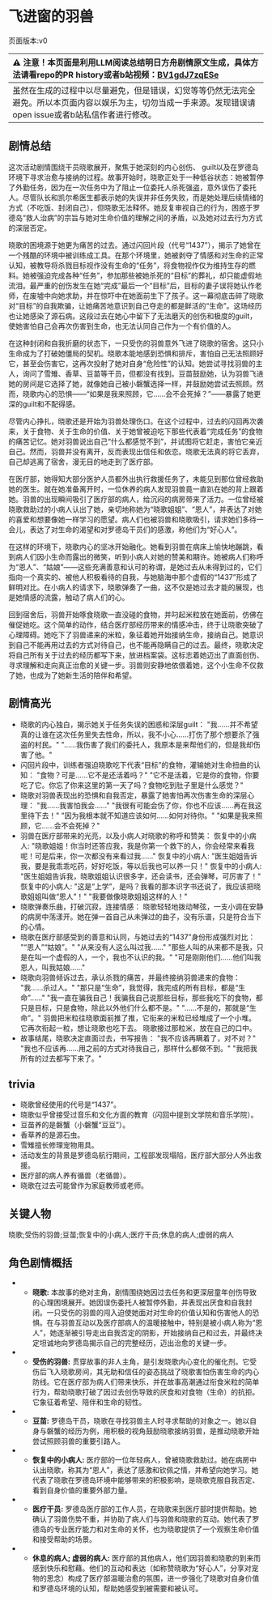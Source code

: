 # 飞进窗的羽兽
页面版本:v0
 

| :warning: 注意！本页面是利用LLM阅读总结明日方舟剧情原文生成，具体方法请看repo的PR history或者b站视频：[BV1gdJ7zqESe](https://www.bilibili.com/video/BV1gdJ7zqESe/)         |
|:----------------------------|
| 虽然在生成的过程中以尽量避免，但是错误，幻觉等等仍然无法完全避免。所以本页面内容以娱乐为主，切勿当成一手来源。发现错误请open issue或者b站私信作者进行修改。|



## 剧情总结
这次活动剧情围绕干员晓歌展开，聚焦于她深刻的内心创伤、 guilt以及在罗德岛环境下寻求治愈与接纳的过程。故事开始时，晓歌正处于一种低谷状态：她被暂停了外勤任务，因为在一次任务中为了阻止一位委托人杀死强盗，意外误伤了委托人。尽管队长和凯尔希医生都表示她的失误并非任务失败，而是她处理后续情绪的方式（不吃饭、封闭自己），但晓歌无法释怀。她反复审视自己的行为，困惑于罗德岛“救人治病”的宗旨与她对生命价值的理解之间的矛盾，以及她对过去行为方式的深层否定。

晓歌的困境源于她更为痛苦的过去。通过闪回片段（代号“1437”），揭示了她曾在一个残酷的环境中被训练成工具。在那个环境里，她被剥夺了情感和对生命的正常认知，被教导将杀戮目标视作没有生命的“任务”，将食物视作仅为维持生存的燃料。她被强迫完成各种“任务”，参加那些被她杀死的“目标”的葬礼，却只能虚假地流泪。最严重的创伤发生在她“完成”最后一个“目标”后，目标的妻子误将她认作老师，在废墟中向她求助，并在惊吓中在她面前生下了孩子。这一幕彻底击碎了晓歌对“目标”的自我欺骗，让她痛苦地意识到自己夺走的都是鲜活的“生命”。这场经历也让她感染了源石病。这段过去在她心中留下了无法磨灭的创伤和极度的guilt，使她害怕自己会再次伤害到生命，也无法认同自己作为一个有价值的人。

在这种封闭和自我折磨的状态下，一只受伤的羽兽意外飞进了晓歌的宿舍。这只小生命成为了打破她僵局的契机。晓歌本能地感到恐惧和排斥，害怕自己无法照顾好它，甚至会伤害它，这再次投射了她对自身“危险性”的认知。她尝试寻找羽兽的主人，询问了雪雉、香草、豆苗等干员，但都没有找到。豆苗鼓励她，认为羽兽飞进她的房间是它选择了她，就像她自己被小磐蟹选择一样，并鼓励她尝试去照顾。然而，晓歌内心的恐惧——“如果是我来照顾，它......会不会死掉？”——暴露了她更深的guilt和不配得感。

尽管内心挣扎，晓歌还是开始为羽兽处理伤口。在这个过程中，过去的闪回再次袭来，关于食物、关于生命的价值、关于她曾被迫吃下那些代表着“完成任务”的食物的痛苦记忆。她对羽兽说出自己“什么都感觉不到”，并试图将它赶走，害怕它亲近自己。然而，羽兽并没有离开，反而表现出信任和依恋。晓歌无法真的将它丢弃，自己却逃离了宿舍，漫无目的地走到了医疗部。

在医疗部，她得知大部分医护人员都外出执行救援任务了，未能见到那位曾经救助她的医生。就在她准备离开时，一位休养的病人发现羽兽竟一直趴在她的背上跟着她。羽兽的出现瞬间吸引了医疗部的病人，给沉闷的病房带来了活力。一位曾经被晓歌救助过的小病人认出了她，亲切地称她为“晓歌姐姐”、“恩人”，并表达了对她的喜爱和想要像她一样学习的愿望。病人们也被羽兽和晓歌吸引，请求她们多待一会儿，表达了对生命的渴望和对罗德岛干员们的感激，称他们为“好心人”。

在这样的环境下，晓歌内心的坚冰开始融化。她看到羽兽在病床上愉快地蹦跳，看到病人们因小生命而露出的微笑，听到小病人对她的赞美和期许。她被病人们称呼为“恩人”、“姑娘”——这些充满善意和认可的称谓，是她过去从未得到过的，它们指向一个真实的、被他人积极看待的自我，与她脑海中那个虚假的“1437”形成了鲜明对比。在小病人的请求下，晓歌弹奏了一曲，这不仅是她过去才能的展现，也是她情感的流露，触动了病人们的心。

回到宿舍后，羽兽开始啄食晓歌一直没碰的食物，并叼起米粒放在她面前，仿佛在催促她吃。这个简单的动作，结合医疗部经历带来的情感冲击，终于让晓歌突破了心理障碍。她吃下了羽兽递来的米粒，象征着她开始接纳生命，接纳自己。她意识到自己不能再用过去的方式对待自己，也不能再隐瞒自己的过去。最终，晓歌决定将自己所有关于过去的经历都写下来，放进档案袋。这标志着她迈出了直面创伤、寻求理解和走向真正治愈的关键一步。羽兽则安静地依偎着她，这个小生命不仅救了她，也成为了她新生活的陪伴和希望。
## 剧情高光
*   晓歌的内心独白，揭示她关于任务失误的困惑和深层guilt：
    "我......并不希望真的让谁在这次任务里失去性命，所以，我不小心......打伤了那个想要杀了强盗的村民。"
    "......我伤害了我们的委托人，我原本是来帮他们的，但是我却伤害了他。"
*   闪回片段中，训练者强迫晓歌吃下代表“目标”的食物，灌输她对生命扭曲的认知：
    "食物？可是......它不是还活着吗？"
    "它不是活着，它是你的食物，你要吃了它。你忘了你来这里的第一天了吗？食物吃到肚子里是什么感觉？"
*   晓歌对羽兽表现出的恐惧和自我否定，暴露了她害怕再次伤害生命的深层心理：
    "我......我害怕我会......"
    "我很有可能会伤了你，你也不应该......再在我这里待下去！"
    "因为我根本就不知道应该如何......如何对待你。"
    "如果是我来照顾，它......会不会死掉？"
*   羽兽在医疗部带来的光亮，以及小病人对晓歌的称呼和赞美：
    恢复中的小病人: "晓歌姐姐！你当时还答应我，我是你第一个救下的人，你会经常来看我呢！可是后来，你一次都没有来看过我......"
    恢复中的小病人: "医生姐姐告诉我，要是我乖乖吃药，好好吃饭，等以后我也可以养一只！"
    恢复中的小病人: "医生姐姐告诉我，晓歌姐姐认识很多字，还会读书，还会弹琴，可厉害了！"
    恢复中的小病人: "这是“上学”，是吗？我看的那本识字书还说了，我应该把晓歌姐姐叫做“恩人”！"
    "我要做像晓歌姐姐这样的人！"
*   晓歌弹奏乐曲，打破沉寂，连接情感：
    晓歌轻轻地拨动琴弦，一支小调在安静的病房中荡漾开。她在弹一首自己从未弹过的曲子，没有乐谱，只是符合当下的心情。
*   晓歌在医疗部感受到的善意和认同，与她过去的“1437”身份形成强烈对比：
    "“恩人”“姑娘”。"
    "从来没有人这么叫过我......"
    "那些人叫的从来都不是我，只是在叫一个虚假的人，一个，我也不认识的我。"
    "可是刚刚他们......他们叫我恩人，叫我姑娘......"
*   晓歌向羽兽倾诉过去，承认杀戮的痛苦，并最终接纳羽兽递来的食物：
    "我......杀过人。"
    "那只是“生命”，我觉得，我完成的所有目标，都是“生命”......"
    "我一直在骗我自己！我骗我自己说那些目标，那些我吃下的食物，都只是目标，只是食物，除此以外他们什么都不是。"
    "......不是的，那就是“生命”。"
    羽兽把米粒往晓歌面前推了推，它衔来的米粒已经堆成了一个小堆。
    它再次衔起一粒，想让晓歌也吃下去。
    晓歌接过那粒米，放在自己的口中。
*   故事结尾，晓歌决定直面过去，书写报告：
    "我不应该再瞒着了，对不对？"
    "我也不应该再......用之前的方式对待我自己，那样什么都做不到。"
    "我把我所有的过去都写下来了。"
## trivia
*   晓歌曾经使用的代号是“1437”。
*   晓歌似乎曾接受过音乐和文化方面的教育（闪回中提到文学院和音乐学院）。
*   豆苗养的是磐蟹（小磐蟹“豆豆”）。
*   香草养的是源石虫。
*   雪雉擅长修理宠物用具。
*   活动发生的背景是罗德岛航行期间，工程部发现塌陷，医疗部大部分人外出救援。
*   医疗部的病人养有循兽（老循兽）。
*   晓歌在过去可能曾作为家庭教师或老师。
## 关键人物
晓歌;受伤的羽兽;豆苗;恢复中的小病人;医疗干员;休息的病人;虚弱的病人
## 角色剧情概括
-   *   **晓歌:** 本故事的绝对主角，剧情围绕她因过去任务和更深层童年创伤导致的心理困境展开。她因误伤委托人被暂停外勤，并表现出厌食和自我封闭。一只受伤的羽兽的闯入迫使她面对对生命的价值认知和伤害他人的恐惧。在与羽兽互动以及医疗部病人的温暖接触中，特别是被小病人称为“恩人”，她逐渐被引导走出自我否定的阴影，开始接纳自己和过去，并最终决定坦诚地向罗德岛揭示自己的完整经历，迈出治愈的关键一步。
-   *   **受伤的羽兽:** 贯穿故事的非人主角，是引发晓歌内心变化的催化剂。它受伤后飞入晓歌房间，其无助和信任的姿态挑战了晓歌害怕伤害生命的内心防线。它在医疗部为病人们带来快乐，并在故事高潮通过衔食米粒的简单行为，帮助晓歌打破了因过去创伤导致的厌食和对食物（生命）的抗拒。它象征着希望、陪伴和生命的韧性。
-   *   **豆苗:** 罗德岛干员，晓歌在寻找羽兽主人时寻求帮助的对象之一。她以自身与磐蟹的经历为例，用积极的视角鼓励晓歌接纳羽兽，是推动晓歌开始尝试照顾羽兽的重要引路人。
-   *   **恢复中的小病人:** 医疗部的一位年轻病人，曾被晓歌救助过。她在病房中认出晓歌，称其为“恩人”，表达了感激和钦佩之情，并希望向她学习。她代表了晓歌在罗德岛环境中能够带来的积极影响，是晓歌克服自我否定、看到自身价值的重要外部力量。
-   *   **医疗干员:** 罗德岛医疗部的工作人员，在晓歌来到医疗部时提供帮助。她确认了羽兽伤势不重，并协助了病人们与羽兽和晓歌的互动。她代表了罗德岛的专业医疗能力和对生命的关怀，也为晓歌提供了一个观察生命价值和接受帮助的场景。
-   *   **休息的病人; 虚弱的病人:** 医疗部的其他病人，他们因羽兽和晓歌的到来而感到快乐和慰藉。他们的互动和表达（如称赞晓歌为“好心人”，分享对宠物的思念）构成了医疗部温暖治愈的氛围，进一步强化了晓歌对自身价值和罗德岛环境的认知，帮助她感受到被需要和被认可。